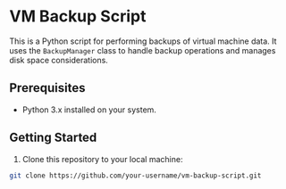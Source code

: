 # VM Backup Script

This is a Python script for performing backups of virtual machine data. It uses the `BackupManager` class to handle backup operations and manages disk space considerations.

## Prerequisites

- Python 3.x installed on your system.

## Getting Started

1. Clone this repository to your local machine:

```bash
git clone https://github.com/your-username/vm-backup-script.git
